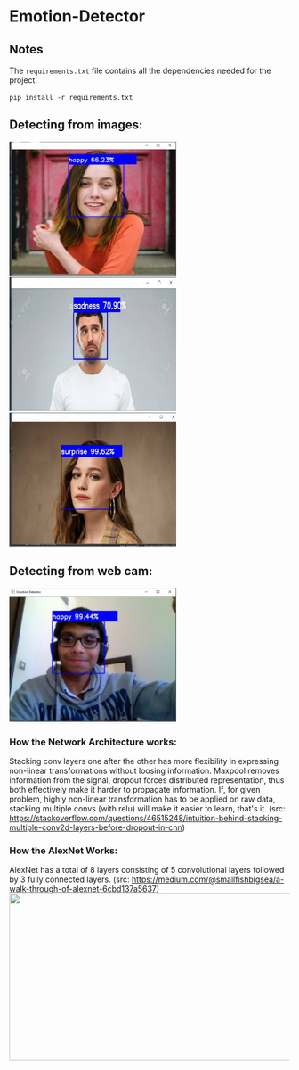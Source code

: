 # Emotion-Detector
## Notes
The `requirements.txt` file contains all the dependencies needed for the project.
```
pip install -r requirements.txt
```
## Detecting from images:
<img src="github-images/1.jpeg" width="300" height="240">
<img src="github-images/2.jpeg" width="300" height="240">
<img src="github-images/3.jpeg" width="300" height="240">

## Detecting from web cam:
<img src="github-images/4.jpeg" width="300" height="240">

### How the Network Architecture works:
Stacking conv layers one after the other has more flexibility in expressing non-linear transformations without loosing information. Maxpool removes information from the signal, dropout forces distributed representation, thus both effectively make it harder to propagate information. If, for given problem, highly non-linear transformation has to be applied on raw data, stacking multiple convs (with relu) will make it easier to learn, that's it. 
(src: https://stackoverflow.com/questions/46515248/intuition-behind-stacking-multiple-conv2d-layers-before-dropout-in-cnn)

### How the AlexNet Works:
AlexNet has a total of 8 layers consisting of 5 convolutional layers followed by 3 fully connected layers.
(src: https://medium.com/@smallfishbigsea/a-walk-through-of-alexnet-6cbd137a5637)
<img src="https://miro.medium.com/max/3072/1*qyc21qM0oxWEuRaj-XJKcw.png" width="800" height="300">
